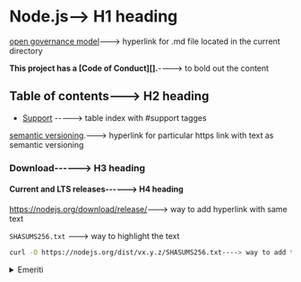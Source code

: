 # Node.js--> H1 heading

[open governance model](./GOVERNANCE.md)---> hyperlink for .md file located in the current directory

**This project has a [Code of Conduct][].**----> to bold out the content

## Table of contents---> H2 heading

* [Support](#support) -----> table index with #support tagges

[semantic versioning](https://semver.org).---> hyperlink for particular https link with text as semantic versioning

### Download------> H3 heading

#### Current and LTS releases------> H4 heading

<https://nodejs.org/download/release/>---> way to add hyperlink with same text

`SHASUMS256.txt` ---> way to highlight the text

```bash
curl -O https://nodejs.org/dist/vx.y.z/SHASUMS256.txt----> way to add the bash command
```

<details>

<summary>Emeriti</summary>

* [yosuke-furukawa](https://github.com/yosuke-furukawa) -
  **Yosuke Furukawa** <<`yosuke.furukawa@gmail.com`>>

</details>
